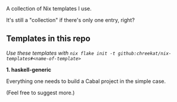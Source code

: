 A collection of Nix templates I use.

It's still a "collection" if there's only one entry, right?

## Templates in this repo

*Use these templates with `nix flake init -t github:chreekat/nix-templates#<name-of-template>`*

**1. haskell-generic**

Everything one needs to build a Cabal project in the simple case.

(Feel free to suggest more.)
